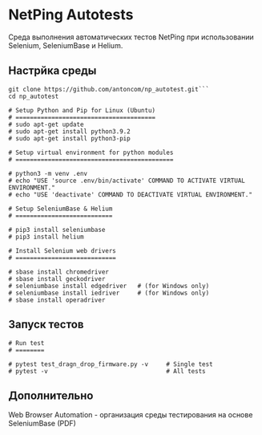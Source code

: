 
# NetPing Autotests

Среда выполнения автоматических тестов NetPing при использовании Selenium, SeleniumBase и Helium.

## Настрйка среды

```
git clone https://github.com/antoncom/np_autotest.git```
cd np_autotest
```

```
# Setup Python and Pip for Linux (Ubuntu)
# =======================================
# sudo apt-get update
# sudo apt-get install python3.9.2
# sudo apt-get install python3-pip

# Setup virtual environment for python modules
# ============================================

# python3 -m venv .env
# echo "USE 'source .env/bin/activate' COMMAND TO ACTIVATE VIRTUAL ENVIRONMENT."
# echo "USE 'deactivate' COMMAND TO DEACTIVATE VIRTUAL ENVIRONMENT."

# Setup SeleniumBase & Helium
# ===========================

# pip3 install seleniumbase
# pip3 install helium

# Install Selenium web drivers
# ============================

# sbase install chromedriver
# sbase install geckodriver
# seleniumbase install edgedriver   # (for Windows only)
# seleniumbase install iedriver     # (for Windows only)
# sbase install operadriver
```

## Запуск тестов

```
# Run test
# ========

# pytest test_dragn_drop_firmware.py -v     # Single test
# pytest -v                                 # All tests
```

## Дополнительно

Web Browser Automation - организация среды тестирования на основе SeleniumBase (PDF)